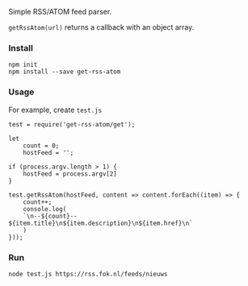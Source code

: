 Simple RSS/ATOM feed parser.

`getRssAtom(url)` returns a callback with an object array.

### Install

```
npm init
npm install --save get-rss-atom
```

### Usage

For example, create `test.js`

```
test = require('get-rss-atom/get');

let
    count = 0;
    hostFeed = '';

if (process.argv.length > 1) {
    hostFeed = process.argv[2]
}

test.getRssAtom(hostFeed, content => content.forEach((item) => {
    count++;
    console.log(
    `\n--${count}-- ${item.title}\n${item.description}\n${item.href}\n`
    )
}));
```

### Run

```
node test.js https://rss.fok.nl/feeds/nieuws
```
